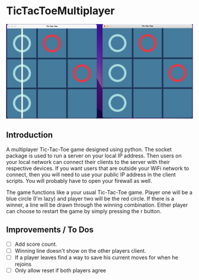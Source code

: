 # TicTacToeMultiplayer

![TicTacToe Multiplayer](https://github.com/iKarans/TicTacToeMultiplayer/blob/master/TicTacToeMultiplayer.png)

## Introduction

A multiplayer Tic-Tac-Toe game designed using python. The socket package is used to run a server on your local IP address. Then users on your local network can connect their clients to the server with their respective devices. If you want users that are outside your WiFi network to connect, then you will need to use your public IP address in the client scripts. You will probably have to open your firewall as well.

The game functions like a your usual Tic-Tac-Toe game. Player one will be a blue circle (I'm lazy) and player two will be the red circle. If there is a winner, a line will be drawn through the winning combination. Either player can choose to restart the game by simply pressing the r button.

## Improvements / To Dos

- [ ] Add score count.
- [ ] Winning line doesn't show on the other players client.
- [ ] If a player leaves find a way to save his current moves for when he rejoins
- [ ] Only allow reset if both players agree
